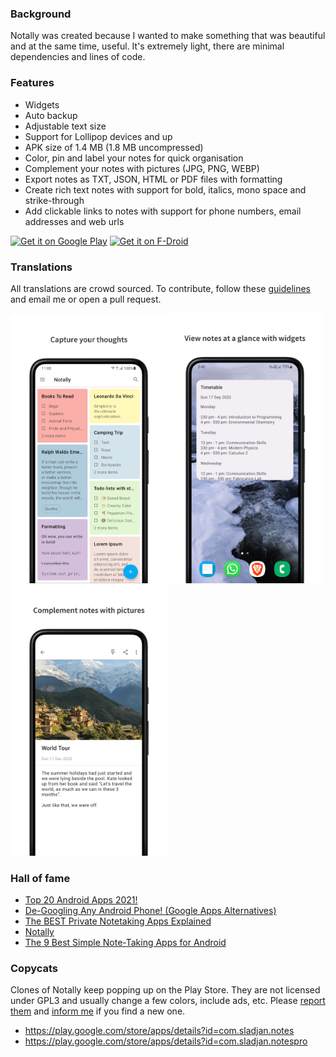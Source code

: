 ### Background
Notally was created because I wanted to make something that was beautiful and at the same time, useful. It's extremely light, there are minimal dependencies and lines of code.

### Features
* Widgets
* Auto backup
* Adjustable text size
* Support for Lollipop devices and up
* APK size of 1.4 MB (1.8 MB uncompressed)
* Color, pin and label your notes for quick organisation
* Complement your notes with pictures (JPG, PNG, WEBP)
* Export notes as TXT, JSON, HTML or PDF files with formatting
* Create rich text notes with support for bold, italics, mono space and strike-through
* Add clickable links to notes with support for phone numbers, email addresses and web urls

[<img src="https://play.google.com/intl/en_us/badges/images/generic/en_badge_web_generic.png" alt="Get it on Google Play"  height="70"/>](https://play.google.com/store/apps/details?id=com.omgodse.notally)
[<img src="https://fdroid.gitlab.io/artwork/badge/get-it-on.png" alt="Get it on F-Droid" height="70"/>](https://f-droid.org/packages/com.omgodse.notally/)

### Translations
All translations are crowd sourced. To contribute, follow these [guidelines](https://m2.material.io/design/communication/writing.html) and email me or open a pull request.

<img src="fastlane/metadata/android/en-US/images/phoneScreenshots/1.png" width="250"/><img src="fastlane/metadata/android/en-US/images/phoneScreenshots/2.png" width="250"/><img src="fastlane/metadata/android/en-US/images/phoneScreenshots/3.png" width="250"/>

### Hall of fame
* [Top 20 Android Apps 2021!](https://www.youtube.com/watch?v=bwz13aM0qJk)
* [De-Googling Any Android Phone! (Google Apps Alternatives)](https://www.youtube.com/watch?v=RQUEgwgV99I)
* [The BEST Private Notetaking Apps Explained](https://www.youtube.com/watch?v=BJw5tKPP1PY)
* [Notally](https://www.noteapps.ca/notally/)
* [The 9 Best Simple Note-Taking Apps for Android](https://www.makeuseof.com/simple-note-apps-android/)

### Copycats
Clones of Notally keep popping up on the Play Store. They are not licensed under GPL3 and usually change a few colors, include ads, etc. Please [report them](https://support.google.com/googleplay/android-developer/contact/takedown) and [inform me](mailto:omgodseapps@gmail.com) if you find a new one.

* https://play.google.com/store/apps/details?id=com.sladjan.notes
* https://play.google.com/store/apps/details?id=com.sladjan.notespro